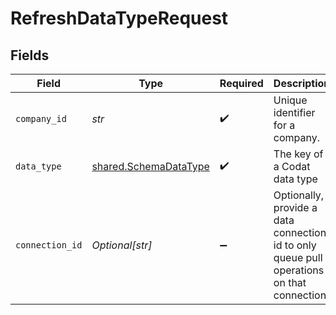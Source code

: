 # RefreshDataTypeRequest


## Fields

| Field                                                                                      | Type                                                                                       | Required                                                                                   | Description                                                                                | Example                                                                                    |
| ------------------------------------------------------------------------------------------ | ------------------------------------------------------------------------------------------ | ------------------------------------------------------------------------------------------ | ------------------------------------------------------------------------------------------ | ------------------------------------------------------------------------------------------ |
| `company_id`                                                                               | *str*                                                                                      | :heavy_check_mark:                                                                         | Unique identifier for a company.                                                           | 8a210b68-6988-11ed-a1eb-0242ac120002                                                       |
| `data_type`                                                                                | [shared.SchemaDataType](../../models/shared/schemadatatype.md)                             | :heavy_check_mark:                                                                         | The key of a Codat data type                                                               | invoices                                                                                   |
| `connection_id`                                                                            | *Optional[str]*                                                                            | :heavy_minus_sign:                                                                         | Optionally, provide a data connection id to only queue pull operations on that connection. |                                                                                            |